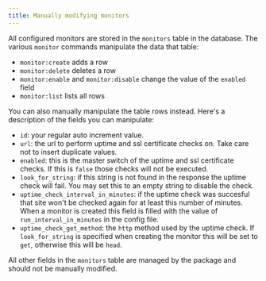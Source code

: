 ```yaml
---
title: Manually modifying monitors
---
```


All configured monitors are stored in the `monitors` table in the database. The various `monitor` commands manipulate the data that table:
 
 - `monitor:create` adds a row
 - `monitor:delete` deletes a row
 - `monitor:enable` and `monitor:disable` change the value of the `enabled` field
 - `monitor:list` lists all rows
 
You can also manually manipulate the table rows instead. Here's a description of the fields you can manipulate:
 
 - `id`: your regular auto increment value.
 - `url`: the url to perform uptime and ssl certificate checks on. Take care not to insert duplicate values.
 - `enabled`: this is the master switch of the uptime and ssl certificate checks. If this is `false` those checks will not be executed.
 - `look_for_string`: if this string is not found in the response the uptime check will fail. You may set this to an empty string to disable the check.
 - `uptime_check_interval_in_minutes`: if the uptime check was succesful that site won't be checked again for at least this number of minutes. When a monitor is created this field is filled with the value of `run_interval_in_minutes` in the config file.
 - `uptime_check_get_method`: the `http` method used by the uptime check. If `look_for_string` is specified when creating the monitor this will be set to `get`, otherwise this will be `head`.
 
 All other fields in the `monitors` table are managed by the package and should not be manually modified.
 

